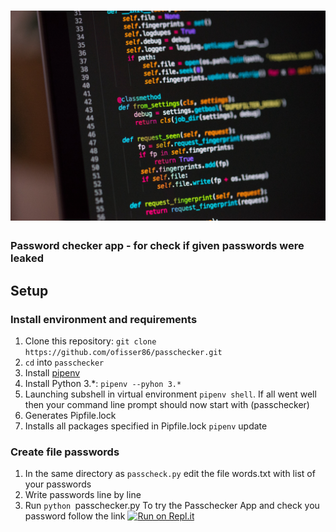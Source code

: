 # ![Password checker App](password-logo2.jpeg)

### Password checker app - for check if given passwords were leaked

## Setup

### Install environment and requirements

1. Clone this repository: `git clone https://github.com/ofisser86/passchecker.git`
2. `cd` into `passchecker`
3. Install [pipenv](https://github.com/pypa/pipenv)
4. Install Python 3.*:  `pipenv --pyhon 3.*`
5. Launching subshell in virtual environment `pipenv shell`. If all went well then your command line prompt should now start with (passchecker)
6. Generates Pipfile.lock
7. Installs all packages specified in Pipfile.lock `pipenv` update

### Create file passwords
1. In the same directory as `passcheck.py` edit the file words.txt with list of your passwords
2. Write passwords line by line
3. Run `python `passchecker.py
To try the Passchecker App and check you password follow the link  [![Run on Repl.it](https://repl.it/badge/github/ofisser86/passchecker)](https://repl.it/github/ofisser86/passchecker)
